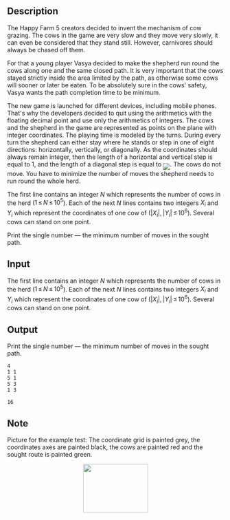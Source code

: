 ## Description

<div><p>The Happy Farm 5 creators decided to invent the mechanism of cow grazing. The cows in the game are very slow and they move very slowly, it can even be considered that they stand still. However, carnivores should always be chased off them. </p><p>For that a young player Vasya decided to make the shepherd run round the cows along one and the same closed path. It is very important that the cows stayed strictly inside the area limited by the path, as otherwise some cows will sooner or later be eaten. To be absolutely sure in the cows' safety, Vasya wants the path completion time to be minimum.</p><p>The new game is launched for different devices, including mobile phones. That's why the developers decided to quit using the arithmetics with the floating decimal point and use only the arithmetics of integers. The cows and the shepherd in the game are represented as points on the plane with integer coordinates. The playing time is modeled by the turns. During every turn the shepherd can either stay where he stands or step in one of eight directions: horizontally, vertically, or diagonally. As the coordinates should always remain integer, then the length of a horizontal and vertical step is equal to <span class="tex-span">1</span>, and the length of a diagonal step is equal to <img align="middle" class="tex-formula" src="file://R8qmUTBJ.png" style="max-width: 100.0%;max-height: 100.0%;">. The cows do not move. You have to minimize the number of moves the shepherd needs to run round the whole herd.</p></div><div class="input-specification"><p>The first line contains an integer <span class="tex-span"><i>N</i></span> which represents the number of cows in the herd (<span class="tex-span">1 ≤ <i>N</i> ≤ 10<sup class="upper-index">5</sup></span>). Each of the next <span class="tex-span"><i>N</i></span> lines contains two integers <span class="tex-span"><i>X</i><sub class="lower-index"><i>i</i></sub></span> and <span class="tex-span"><i>Y</i><sub class="lower-index"><i>i</i></sub></span> which represent the coordinates of one cow of (<span class="tex-span">|<i>X</i><sub class="lower-index"><i>i</i></sub>|, |<i>Y</i><sub class="lower-index"><i>i</i></sub>| ≤ 10<sup class="upper-index">6</sup></span>). Several cows can stand on one point.</p></div><div class="output-specification"><p>Print the single number — the minimum number of moves in the sought path.</p></div>

## Input

<p>The first line contains an integer <span class="tex-span"><i>N</i></span> which represents the number of cows in the herd (<span class="tex-span">1 ≤ <i>N</i> ≤ 10<sup class="upper-index">5</sup></span>). Each of the next <span class="tex-span"><i>N</i></span> lines contains two integers <span class="tex-span"><i>X</i><sub class="lower-index"><i>i</i></sub></span> and <span class="tex-span"><i>Y</i><sub class="lower-index"><i>i</i></sub></span> which represent the coordinates of one cow of (<span class="tex-span">|<i>X</i><sub class="lower-index"><i>i</i></sub>|, |<i>Y</i><sub class="lower-index"><i>i</i></sub>| ≤ 10<sup class="upper-index">6</sup></span>). Several cows can stand on one point.</p>

## Output

<p>Print the single number — the minimum number of moves in the sought path.</p>





```input1
4
1 1
5 1
5 3
1 3

```




```output1
16

```



## Note

<p>Picture for the example test: The coordinate grid is painted grey, the coordinates axes are painted black, the cows are painted red and the sought route is painted green.</p><center> <img class="tex-graphics" height="113px" src="file://pYY96ejQ.png" style="max-width: 100.0%;max-height: 100.0%;" width="151px"> </center>

